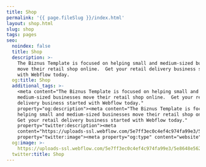 ```yaml
---
title: Shop
permalink: '{{ page.fileSlug }}/index.html'
layout: shop.html
slug: shop
tags: pages
seo:
  noindex: false
  title: Shop
  description: >-
    The Biznus Template is focused on helping small and medium-sized businesses
    move their retail shop online.  Get your retail delivery business started
    with Webflow today.
  og:title: Shop
  additional_tags: >-
    <meta content="The Biznus Template is focused on helping small and
    medium-sized businesses move their retail shop online.  Get your retail
    delivery business started with Webflow today."
    property="og:description"><meta content="The Biznus Template is focused on
    helping small and medium-sized businesses move their retail shop online. 
    Get your retail delivery business started with Webflow today."
    property="twitter:description"><meta
    content="https://uploads-ssl.webflow.com/5e7ff3ec0c4ef4c974fa99e3/5e8648e562387a70db3bd718_Open%20Graph%20-%20Red%20-%20Home.jpg"
    property="twitter:image"><meta property="og:type" content="website">
  og:image: >-
    https://uploads-ssl.webflow.com/5e7ff3ec0c4ef4c974fa99e3/5e8648e562387a70db3bd718_Open%20Graph%20-%20Red%20-%20Home.jpg
  twitter:title: Shop
---
```



